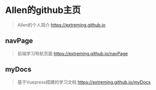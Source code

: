 # Allen的github主页

> Allen的个人简介
> https://extreming.github.io

## navPage
> 前端学习导航页面
> https://extreming.github.io/navPage

## myDocs
> 基于Vuepress搭建的学习文档
> https://extreming.github.io/myDocs
